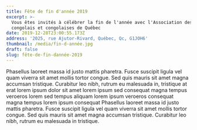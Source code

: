```yaml
---
title: Fête de fin d'année 2019
excerpt: >-
  Vous êtes invités à célébrer la fin de l'année avec l'Association des
  congolais et congolaises de Québec
date: 2019-12-28T23:00:55.173Z
address: '2025, rue Ajutor-Rivard, Québec, Qc, G1JOH6'
thumbnail: /media/fin-d-année.jpg
draft: false
slug: fête-de-fin-dannée-2019
---
```

Phasellus laoreet massa id justo mattis pharetra. Fusce suscipit ligula vel quam viverra sit amet mollis tortor congue. Sed quis mauris sit amet magna accumsan tristique. Curabitur leo nibh, rutrum eu malesuada in, tristique at erat lorem ipsum dolor sit amet lorem ipsum sed consequat magna tempus veroeros lorem sed tempus aliquam lorem ipsum veroeros consequat magna tempus lorem ipsum consequat Phasellus laoreet massa id justo mattis pharetra. Fusce suscipit ligula vel quam viverra sit amet mollis tortor congue. Sed quis mauris sit amet magna accumsan tristique. Curabitur leo nibh, rutrum eu malesuada in tristique.
